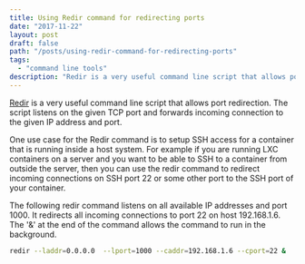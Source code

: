 ```yaml
---
title: Using Redir command for redirecting ports
date: "2017-11-22"
layout: post
draft: false
path: "/posts/using-redir-command-for-redirecting-ports"
tags:
  - "command line tools"
description: "Redir is a very useful command line script that allows port redirection. The script listens on the given TCP port and forwards incoming connection to the given IP address and port"
---
```


[Redir](https://linux.die.net/man/1/redir) is a very useful command line script that allows port redirection. The script listens on the given TCP port and forwards incoming connection to the given IP address and port.

One use case for the Redir command is to setup SSH access for a container that is running inside a host system. For example if you are running LXC containers on a server and you want to be able to SSH to a container from outside the server, then you can use the redir command to redirect incoming connections on SSH port 22 or some other port to the SSH port of your container.

The following redir command listens on all available IP addresses and port 1000. It redirects all incoming connections to port 22 on host 192.168.1.6. The '&' at the end of the command allows the command to run in the background.

```bash
redir --laddr=0.0.0.0  --lport=1000 --caddr=192.168.1.6 --cport=22 &
```
